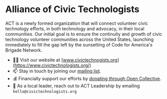 # Alliance of Civic Technologists

ACT is a newly formed organization that will connect volunteer civic technology efforts, in both technology and advocacy, in their local communities. Our initial goal is to ensure the continuity and growth of civic technology volunteer communities across the United States, launching immediately to fill the gap left by the sunsetting of Code for America's Brigade Network.

* 👩‍💻 Visit our website at [www.civictechnogists.org](https://www.civictechnologists.org/)
* 📫 Stay in touch by joining our [mailing list](https://forms.gle/2wUXfvBF175z28fD9).
* 💰 Financially support our efforts by [donating through Open Collective](https://www.google.com/url?q=https%3A%2F%2Fopencollective.com%2Fact-fund&sa=D&sntz=1&usg=AOvVaw11kNg7a8T7ZrUtVdxiXvks).
* 🙌 As a local leader, reach out to ACT Leadership by emailing `hello@civictechnologists.org`
